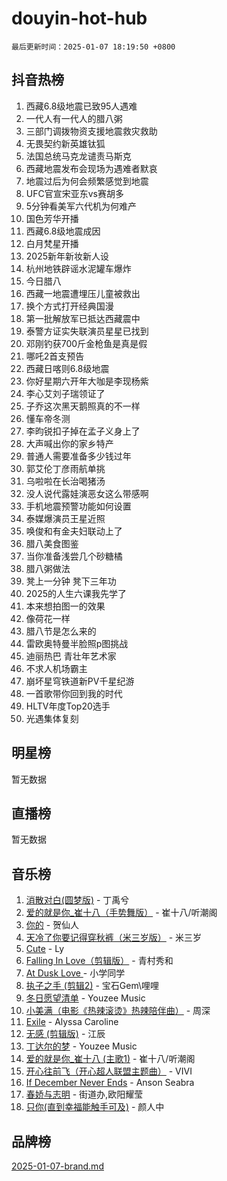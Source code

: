 # douyin-hot-hub

`最后更新时间：2025-01-07 18:19:50 +0800`

## 抖音热榜

1. 西藏6.8级地震已致95人遇难
1. 一代人有一代人的腊八粥
1. 三部门调拨物资支援地震救灾救助
1. 无畏契约新英雄钛狐
1. 法国总统马克龙谴责马斯克
1. 西藏地震发布会现场为遇难者默哀
1. 地震过后为何会频繁感觉到地震
1. UFC官宣宋亚东vs赛胡多
1. 5分钟看美军六代机为何难产
1. 国色芳华开播
1. 西藏6.8级地震成因
1. 白月梵星开播
1. 2025新年新妆新人设
1. 杭州地铁辟谣水泥罐车爆炸
1. 今日腊八
1. 西藏一地震遭埋压儿童被救出
1. 换个方式打开经典国漫
1. 第一批解放军已抵达西藏震中
1. 泰警方证实失联演员星星已找到
1. 邓刚钓获700斤金枪鱼是真是假
1. 哪吒2首支预告
1. 西藏日喀则6.8级地震
1. 你好星期六开年大咖是李现杨紫
1. 李心艾刘子瑞领证了
1. 子乔这次黑天鹅照真的不一样
1. 懂车帝冬测
1. 李昀锐扣子掉在孟子义身上了
1. 大声喊出你的家乡特产
1. 普通人需要准备多少钱过年
1. 郭艾伦丁彦雨航单挑
1. 乌啦啦在长治喝猪汤
1. 没人说代露娃演恶女这么带感啊
1. 手机地震预警功能如何设置
1. 泰媒爆演员王星近照
1. 唤俊和有金夫妇联动上了
1. 腊八美食图鉴
1. 当你准备浅尝几个砂糖橘
1. 腊八粥做法
1. 凳上一分钟 凳下三年功
1. 2025的人生六课我先学了
1. 本来想拍图一的效果
1. 像荷花一样
1. 腊八节是怎么来的
1. 雷欧奥特曼半脸照p图挑战
1. 迪丽热巴 青壮年艺术家
1. 不求人机场霸主
1. 崩坏星穹铁道新PV千星纪游
1. 一首歌带你回到我的时代
1. HLTV年度Top20选手
1. 光遇集体复刻

## 明星榜

暂无数据

## 直播榜

暂无数据

## 音乐榜

1. [消散对白(圆梦版)](https://sf5-hl-cdn-tos.douyinstatic.com/obj/tos-cn-ve-2774/og4jB5I5IizzoZVAAAzWgBMAsMDWoArfwBOiFs) - 丁禹兮
1. [爱的就是你_崔十八（手势舞版）](https://sf5-hl-cdn-tos.douyinstatic.com/obj/tos-cn-ve-2774/oApB2AigNyB4sTw7JhBOikMAf0oDJzMWBuIrgm) - 崔十八/听潮阁
1. [你的](https://sf5-hl-cdn-tos.douyinstatic.com/obj/tos-cn-ve-2774/oYuIeKf42jB7sEV6B2upMdpYAgfrQWj0FeRegh) - 贺仙人
1. [天冷了你要记得穿秋裤（米三岁版）](https://sf5-hl-cdn-tos.douyinstatic.com/obj/tos-cn-ve-2774/oQlIwVIDWiZ6BQilAorS7MA0AgCkQDvcZAdm1) - 米三岁
1. [Cute](https://sf5-hl-cdn-tos.douyinstatic.com/obj/tos-cn-ve-2774/o4IbIzHWKAAB4wsS5qMBRiiAlEBGTpQRNfFvuo) - Ly
1. [Falling In Love（剪辑版）](https://sf5-hl-cdn-tos.douyinstatic.com/obj/tos-cn-ve-2774/o8ajpA8zzgBPahbBIO8AcKGBLJezFCRd1wfP9f) - 青村秀和
1. [ At Dusk  Love ](https://sf5-hl-cdn-tos.douyinstatic.com/obj/tos-cn-ve-2774/o8CrpCf5CaYgI4ZrtQgMQAFEfuGqNnRSDQAPBc) - 小学同学
1. [执子之手 (剪辑2)](https://sf5-hl-cdn-tos.douyinstatic.com/obj/tos-cn-ve-2774/oUoZLQjCc31XzqsBnBQUNgeKtYPBcgbFDwtfcu) - 宝石Gem\哩哩
1. [冬日愿望清单](https://sf5-hl-cdn-tos.douyinstatic.com/obj/tos-cn-ve-2774/oIIgUOeamCFCVAzxN6MFRLIBlLGpUqQxeeHrLE) - Youzee Music
1. [小美满（电影《热辣滚烫》热辣陪伴曲）](https://sf3-cdn-tos.douyinstatic.com/obj/tos-cn-ve-2774/o0GAn2lSgfZIDUgtevCGDQYnFg4CwnrBaxbTZL) - 周深
1. [Exile](https://sf5-hl-cdn-tos.douyinstatic.com/obj/tos-cn-ve-2774/oYj4gAQTknKE3WW0Je8KGmQ7z1cA4FefwtbufD) - Alyssa Caroline
1. [无感 (剪辑版)](https://sf5-hl-cdn-tos.douyinstatic.com/obj/tos-cn-ve-2774/o0eIsUzJBDlQaQFC5OFlgbMEZC1TFYBftOBn6p) - 江辰
1. [丁达尔的梦](https://sf5-hl-cdn-tos.douyinstatic.com/obj/tos-cn-ve-2774/oMU3WirUZBVQkAC9ccG5P2IQirziZM2RTInUY) - Youzee Music
1. [爱的就是你_崔十八 (主歌1)](https://sf5-hl-cdn-tos.douyinstatic.com/obj/tos-cn-ve-2774/oI5BO5DhFZ6UTcNCnZaOCBLtZ7WIMQGfgnXf5E) - 崔十八/听潮阁
1. [开心往前飞（开心超人联盟主题曲）](https://sf5-hl-cdn-tos.douyinstatic.com/obj/tos-cn-ve-2774/9d8fb7c82cf1421fb93a9fe925275e0a) - VIVI
1. [If December Never Ends](https://sf5-hl-cdn-tos.douyinstatic.com/obj/tos-cn-ve-2774/oY1IQMoTgCFIBg8RZifyqlBBt1UFgitTYmxeOS) - Anson Seabra
1. [春娇与志明](https://sf5-hl-cdn-tos.douyinstatic.com/obj/tos-cn-ve-2774/e530d8fceb7044b39707d7f9ff54add1) - 街道办,欧阳耀莹
1. [只你(直到幸福能触手可及)](https://sf5-hl-cdn-tos.douyinstatic.com/obj/tos-cn-ve-2774/o0lBkRDzFTeaVSUz3ZZSCBVtZ5DIMQGfgmEAuE) - 颜人中

## 品牌榜

[2025-01-07-brand.md](2025-01-07-brand.md)
